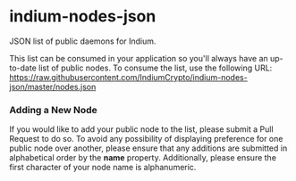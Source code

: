 # indium-nodes-json

JSON list of public daemons for Indium.

This list can be consumed in your application so you'll always have an up-to-date list of public nodes. To consume the list, use the following URL: https://raw.githubusercontent.com/IndiumCrypto/indium-nodes-json/master/nodes.json

### Adding a New Node

If you would like to add your public node to the list, please submit a Pull Request to do so. To avoid any possibility of displaying preference for one public node over another, please ensure that any additions are submitted in alphabetical order by the **name** property. Additionally, please ensure the first character of your node name is alphanumeric.